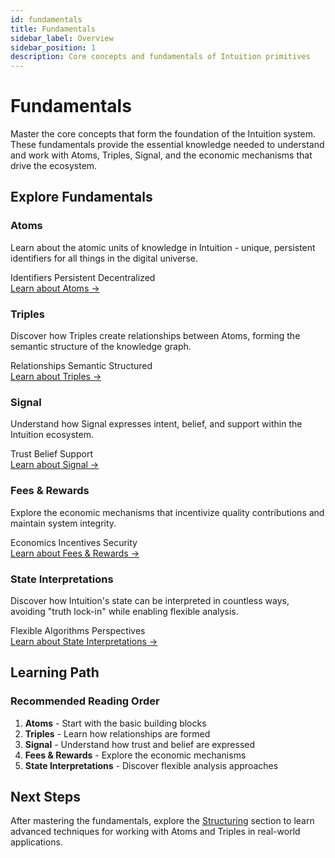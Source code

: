 ```yaml
---
id: fundamentals
title: Fundamentals
sidebar_label: Overview
sidebar_position: 1
description: Core concepts and fundamentals of Intuition primitives
---
```


# Fundamentals

Master the core concepts that form the foundation of the Intuition system. These fundamentals provide the essential knowledge needed to understand and work with Atoms, Triples, Signal, and the economic mechanisms that drive the ecosystem.

## Explore Fundamentals

<div style={{ display: 'grid', gridTemplateColumns: 'repeat(auto-fit, minmax(280px, 1fr))', gap: '1.5rem', marginTop: '2rem', marginBottom: '2rem' }}>

<div style={{ border: '1px solid var(--ifm-color-emphasis-300)', borderRadius: '8px', padding: '1.5rem', backgroundColor: 'var(--ifm-background-color)' }}>
<h3 style={{ marginTop: 0, marginBottom: '1rem' }}>Atoms</h3>
<p style={{ marginBottom: '1rem', color: 'var(--ifm-color-emphasis-700)' }}>
Learn about the atomic units of knowledge in Intuition - unique, persistent identifiers for all things in the digital universe.
</p>
<div style={{ display: 'flex', gap: '0.5rem', flexWrap: 'wrap', marginBottom: '1rem' }}>
<span style={{ backgroundColor: 'var(--ifm-color-emphasis-100)', padding: '0.25rem 0.5rem', borderRadius: '4px', fontSize: '0.875rem' }}>Identifiers</span>
<span style={{ backgroundColor: 'var(--ifm-color-emphasis-100)', padding: '0.25rem 0.5rem', borderRadius: '4px', fontSize: '0.875rem' }}>Persistent</span>
<span style={{ backgroundColor: 'var(--ifm-color-emphasis-100)', padding: '0.25rem 0.5rem', borderRadius: '4px', fontSize: '0.875rem' }}>Decentralized</span>
</div>
<a href="/guides/overview/the-primitives/fundamentals/atoms" style={{ color: 'var(--ifm-color-primary)', textDecoration: 'none', fontWeight: '500' }}>
Learn about Atoms →
</a>
</div>

<div style={{ border: '1px solid var(--ifm-color-emphasis-300)', borderRadius: '8px', padding: '1.5rem', backgroundColor: 'var(--ifm-background-color)' }}>
<h3 style={{ marginTop: 0, marginBottom: '1rem' }}>Triples</h3>
<p style={{ marginBottom: '1rem', color: 'var(--ifm-color-emphasis-700)' }}>
Discover how Triples create relationships between Atoms, forming the semantic structure of the knowledge graph.
</p>
<div style={{ display: 'flex', gap: '0.5rem', flexWrap: 'wrap', marginBottom: '1rem' }}>
<span style={{ backgroundColor: 'var(--ifm-color-emphasis-100)', padding: '0.25rem 0.5rem', borderRadius: '4px', fontSize: '0.875rem' }}>Relationships</span>
<span style={{ backgroundColor: 'var(--ifm-color-emphasis-100)', padding: '0.25rem 0.5rem', borderRadius: '4px', fontSize: '0.875rem' }}>Semantic</span>
<span style={{ backgroundColor: 'var(--ifm-color-emphasis-100)', padding: '0.25rem 0.5rem', borderRadius: '4px', fontSize: '0.875rem' }}>Structured</span>
</div>
<a href="/guides/overview/the-primitives/fundamentals/triples" style={{ color: 'var(--ifm-color-primary)', textDecoration: 'none', fontWeight: '500' }}>
Learn about Triples →
</a>
</div>

<div style={{ border: '1px solid var(--ifm-color-emphasis-300)', borderRadius: '8px', padding: '1.5rem', backgroundColor: 'var(--ifm-background-color)' }}>
<h3 style={{ marginTop: 0, marginBottom: '1rem' }}>Signal</h3>
<p style={{ marginBottom: '1rem', color: 'var(--ifm-color-emphasis-700)' }}>
Understand how Signal expresses intent, belief, and support within the Intuition ecosystem.
</p>
<div style={{ display: 'flex', gap: '0.5rem', flexWrap: 'wrap', marginBottom: '1rem' }}>
<span style={{ backgroundColor: 'var(--ifm-color-emphasis-100)', padding: '0.25rem 0.5rem', borderRadius: '4px', fontSize: '0.875rem' }}>Trust</span>
<span style={{ backgroundColor: 'var(--ifm-color-emphasis-100)', padding: '0.25rem 0.5rem', borderRadius: '4px', fontSize: '0.875rem' }}>Belief</span>
<span style={{ backgroundColor: 'var(--ifm-color-emphasis-100)', padding: '0.25rem 0.5rem', borderRadius: '4px', fontSize: '0.875rem' }}>Support</span>
</div>
<a href="/guides/overview/the-primitives/fundamentals/signal" style={{ color: 'var(--ifm-color-primary)', textDecoration: 'none', fontWeight: '500' }}>
Learn about Signal →
</a>
</div>

<div style={{ border: '1px solid var(--ifm-color-emphasis-300)', borderRadius: '8px', padding: '1.5rem', backgroundColor: 'var(--ifm-background-color)' }}>
<h3 style={{ marginTop: 0, marginBottom: '1rem' }}>Fees & Rewards</h3>
<p style={{ marginBottom: '1rem', color: 'var(--ifm-color-emphasis-700)' }}>
Explore the economic mechanisms that incentivize quality contributions and maintain system integrity.
</p>
<div style={{ display: 'flex', gap: '0.5rem', flexWrap: 'wrap', marginBottom: '1rem' }}>
<span style={{ backgroundColor: 'var(--ifm-color-emphasis-100)', padding: '0.25rem 0.5rem', borderRadius: '4px', fontSize: '0.875rem' }}>Economics</span>
<span style={{ backgroundColor: 'var(--ifm-color-emphasis-100)', padding: '0.25rem 0.5rem', borderRadius: '4px', fontSize: '0.875rem' }}>Incentives</span>
<span style={{ backgroundColor: 'var(--ifm-color-emphasis-100)', padding: '0.25rem 0.5rem', borderRadius: '4px', fontSize: '0.875rem' }}>Security</span>
</div>
<a href="/guides/overview/the-primitives/fundamentals/fees-rewards" style={{ color: 'var(--ifm-color-primary)', textDecoration: 'none', fontWeight: '500' }}>
Learn about Fees & Rewards →
</a>
</div>

<div style={{ border: '1px solid var(--ifm-color-emphasis-300)', borderRadius: '8px', padding: '1.5rem', backgroundColor: 'var(--ifm-background-color)' }}>
<h3 style={{ marginTop: 0, marginBottom: '1rem' }}>State Interpretations</h3>
<p style={{ marginBottom: '1rem', color: 'var(--ifm-color-emphasis-700)' }}>
Discover how Intuition's state can be interpreted in countless ways, avoiding "truth lock-in" while enabling flexible analysis.
</p>
<div style={{ display: 'flex', gap: '0.5rem', flexWrap: 'wrap', marginBottom: '1rem' }}>
<span style={{ backgroundColor: 'var(--ifm-color-emphasis-100)', padding: '0.25rem 0.5rem', borderRadius: '4px', fontSize: '0.875rem' }}>Flexible</span>
<span style={{ backgroundColor: 'var(--ifm-color-emphasis-100)', padding: '0.25rem 0.5rem', borderRadius: '4px', fontSize: '0.875rem' }}>Algorithms</span>
<span style={{ backgroundColor: 'var(--ifm-color-emphasis-100)', padding: '0.25rem 0.5rem', borderRadius: '4px', fontSize: '0.875rem' }}>Perspectives</span>
</div>
<a href="/guides/overview/the-primitives/fundamentals/state-interpretations" style={{ color: 'var(--ifm-color-primary)', textDecoration: 'none', fontWeight: '500' }}>
Learn about State Interpretations →
</a>
</div>

</div>

## Learning Path

<div style={{ backgroundColor: 'var(--ifm-color-emphasis-50)', padding: '1.5rem', borderRadius: '8px', marginTop: '2rem' }}>
<h3 style={{ marginTop: 0, marginBottom: '1rem' }}>Recommended Reading Order</h3>
<ol style={{ margin: 0, paddingLeft: '1.5rem' }}>
<li><strong>Atoms</strong> - Start with the basic building blocks</li>
<li><strong>Triples</strong> - Learn how relationships are formed</li>
<li><strong>Signal</strong> - Understand how trust and belief are expressed</li>
<li><strong>Fees & Rewards</strong> - Explore the economic mechanisms</li>
<li><strong>State Interpretations</strong> - Discover flexible analysis approaches</li>
</ol>
</div>

## Next Steps

After mastering the fundamentals, explore the [Structuring](/guides/overview/the-primitives/structuring) section to learn advanced techniques for working with Atoms and Triples in real-world applications. 